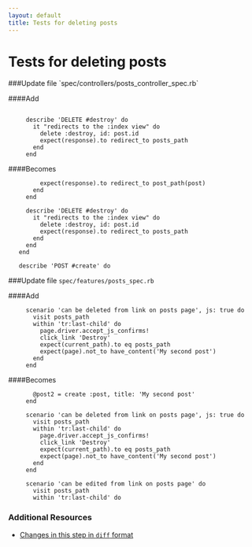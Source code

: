 ```yaml
---
layout: default
title: Tests for deleting posts
---
```


<h1 id="main">Tests for deleting posts</h1>
###Update file `spec/controllers/posts_controller_spec.rb`

####Add
```
 
     describe 'DELETE #destroy' do
       it "redirects to the :index view" do
         delete :destroy, id: post.id
         expect(response).to redirect_to posts_path
       end
     end
```


####Becomes
```
         expect(response).to redirect_to post_path(post)
       end
     end
 
     describe 'DELETE #destroy' do
       it "redirects to the :index view" do
         delete :destroy, id: post.id
         expect(response).to redirect_to posts_path
       end
     end
   end
 
   describe 'POST #create' do

```


###Update file `spec/features/posts_spec.rb`

####Add
```
     scenario 'can be deleted from link on posts page', js: true do
       visit posts_path
       within 'tr:last-child' do
         page.driver.accept_js_confirms!
         click_link 'Destroy'
         expect(current_path).to eq posts_path
         expect(page).not_to have_content('My second post')
       end
     end
```


####Becomes
```
       @post2 = create :post, title: 'My second post'
     end
 
     scenario 'can be deleted from link on posts page', js: true do
       visit posts_path
       within 'tr:last-child' do
         page.driver.accept_js_confirms!
         click_link 'Destroy'
         expect(current_path).to eq posts_path
         expect(page).not_to have_content('My second post')
       end
     end
 
     scenario 'can be edited from link on posts page' do
       visit posts_path
       within 'tr:last-child' do

```



### Additional Resources

* [Changes in this step in `diff` format](https://github.com/software-academy/rails_getting_started_bdd/commit/292a020a05ded60f2f3440655f52f43af031c3d0)

